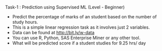 Task-1 : Prediction using Supervised ML (Level - Beginner)

* Predict the percentage of marks of an student based on the number of study hours.
* This is a simple linear regression task as it involves just 2 variables.
* Data can be found at http://bit.ly/w-data
* You can use R, Python, SAS Enterprise Miner or any other tool.
* What will be predicted score if a student studies for 9.25 hrs/ day

